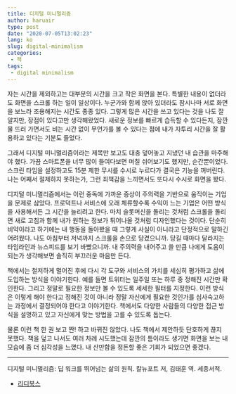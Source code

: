 ```yaml
---
title: 디지털 미니멀리즘
author: haruair
type: post
date: "2020-07-05T13:02:23"
lang: ko
slug: digital-minimalism
categories:
 - 책
tags:
 - digital minimalism
---
```


자는 시간을 제외하고는 대부분의 시간을 크고 작은 화면을 본다. 특별한 내용이 없더라도 화면을 스크롤 하는 일이 일상이다. 누군가와 함께 앉아 있더라도 잠시나마 서로 화면을 보느라 조용해지는 시간도 종종 있다. 그렇게 많은 시간을 쓰고 있다는 것을 나도 잘 알지만, 장점이 있다고만 생각해왔었다. 새로운 정보를 빠르게 습득할 수 있다든지, 잠깐 물 뜨러 가면서도 비는 시간 없이 무언가를 볼 수 있다는 점에 내가 자투리 시간을 잘 활용하고 있다는 기분도 들었다.

그래서 디지털 미니멀리즘이라는 제목만 보고도 대충 덮어놓고 지냈던 내 습관을 마주해야 했다. 가끔 스마트폰을 너무 많이 들여다보면 며칠 쉬어보기도 했지만, 순간뿐이었다. 스크린 타임을 설정하고도 15분 제한 무시를 수시로 누르다가 결국은 기능을 꺼버린다. 나는 어째서 절제하지 못하는가, 그런 죄책감을 느끼면서도 또다시 수시로 화면을 봤다.

디지털 미니멀리즘에서는 이런 중독에 가까운 증상이 주의력을 기반으로 움직이는 기업을 문제로 삼았다. 프로덕트나 서비스에 오래 체류할수록 수익이 느는 기업은 어떤 방식을 사용해서든 그 시간을 늘리려고 한다. 마치 슬롯머신을 돌리는 것처럼 스크롤을 돌리면 새로 고침과 함께 내가 원하는 정보가 튀어나올 것처럼 디자인했다는 것이다. 단순히 비약이라고 하기에는 내 행동을 돌아봤을 때 그렇게 사실이 아니라고 단정적으로 말하긴 어려웠다. 나도 아침부터 저녁까지 스크롤을 손으로 당겼으니까. 당길 때마다 달라지는 타임라인과 뉴스피드를 보기 바빴으니까. 내 주의력을 내어주고 쓸 만큼 나에게 도움이 되는가 생각해보면 솔직히 부끄러운 마음만 든다.

책에서는 철저하게 멀어진 후에 다시 각 도구와 서비스의 가치를 세심히 평가하고 삶에 도입하는 방식을 이야기한다. 예를 들면 트위터는 일주일 또는 하루 중 정해진 시간만 확인한다. 그리고 정말로 필요한 정보만 볼 수 있도록 세세한 필터를 지정한다. 이런 방식은 이렇게 해야 한다고 정해진 것이 아니라 정말 자신에게 필요한 것인가를 심사숙고하는 과정에서 결정되어야 한다고 이야기한다. 책에서도 다양한 사람들의 다양한 접근 방식을 설명하고 있고 자신에게 맞는 방법을 고를 수 있도록 돕는다.

물론 이런 책 한 권 보고 짠! 하고 바뀌진 않았다. 나도 책에서 제안하듯 단호하게 끊지 못했다. 책을 덮고 나서도 여러 차례 시도했는데 잠깐의 틈이라도 생기면 화면을 보는 내 모습에 좀 더 심각성을 느꼈다. 내 산만함을 정돈할 좋은 기회가 되었으면 좋겠다.

----

디지털 미니멀리즘: 딥 워크를 뛰어넘는 삶의 원칙. 칼뉴포트 저, 김태훈 역. 세종서적.

- [리디북스](https://ridibooks.com/books/620000185)

